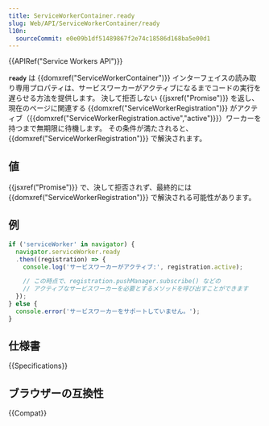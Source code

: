 ```yaml
---
title: ServiceWorkerContainer.ready
slug: Web/API/ServiceWorkerContainer/ready
l10n:
  sourceCommit: e0e09b1df51489867f2e74c18586d168ba5e00d1
---
```


{{APIRef("Service Workers API")}}

**`ready`** は {{domxref("ServiceWorkerContainer")}} インターフェイスの読み取り専用プロパティは、サービスワーカーがアクティブになるまでコードの実行を遅らせる方法を提供します。 決して拒否しない {{jsxref("Promise")}} を返し、現在のページに関連する {{domxref("ServiceWorkerRegistration")}} がアクティブ（{{domxref("ServiceWorkerRegistration.active","active")}}）ワーカーを持つまで無期限に待機します。 その条件が満たされると、{{domxref("ServiceWorkerRegistration")}} で解決されます。

## 値

{{jsxref("Promise")}} で、決して拒否されず、最終的には {{domxref("ServiceWorkerRegistration")}} で解決される可能性があります。

## 例

```js
if ('serviceWorker' in navigator) {
  navigator.serviceWorker.ready
  .then((registration) => {
    console.log('サービスワーカーがアクティブ:', registration.active);

    // この時点で、registration.pushManager.subscribe() などの
    // アクティブなサービスワーカーを必要とするメソッドを呼び出すことができます
  });
} else {
  console.error('サービスワーカーをサポートしていません。');
}
```

## 仕様書

{{Specifications}}

## ブラウザーの互換性

{{Compat}}
